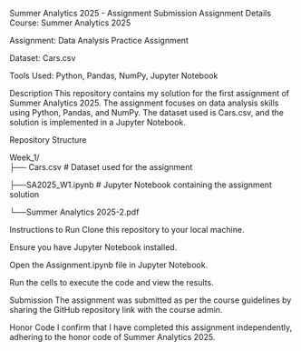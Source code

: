 Summer Analytics 2025 - Assignment Submission
Assignment Details
Course: Summer Analytics 2025

Assignment: Data Analysis Practice Assignment

Dataset: Cars.csv

Tools Used: Python, Pandas, NumPy, Jupyter Notebook

Description
This repository contains my solution for the first assignment of Summer Analytics 2025. The assignment focuses on data analysis skills using Python, Pandas, and NumPy. The dataset used is Cars.csv, and the solution is implemented in a Jupyter Notebook.

Repository Structure

Week_1/     
├── Cars.csv   # Dataset used for the assignment

├──SA2025_W1.ipynb  # Jupyter Notebook containing the assignment solution  

└──Summer Analytics 2025-2.pdf  

Instructions to Run
Clone this repository to your local machine.

Ensure you have Jupyter Notebook installed.

Open the Assignment.ipynb file in Jupyter Notebook.

Run the cells to execute the code and view the results.

Submission
The assignment was submitted as per the course guidelines by sharing the GitHub repository link with the course admin.

Honor Code
I confirm that I have completed this assignment independently, adhering to the honor code of Summer Analytics 2025.

